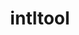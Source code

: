 ---
title: "intltool"
layout: cache
categories: [package, develop-2025-03-30]
meta: {"compilers": ["none"], "num_specs": 2, "num_specs_by_stack": {"data-vis-sdk": 1, "e4s": 1, "hep": 1, "root": 2}, "oss": ["ubuntu20.04", "ubuntu22.04"], "platforms": ["linux"], "stacks": ["data-vis-sdk", "e4s", "hep", "root"], "targets": ["x86_64_v3"], "versions": ["0.51.0"]}
spec_details: [{"compiler": "none", "hash": "4uwxdtkewtwda2rt7rmhfbeh6hvwhovh", "os": "ubuntu22.04", "platform": "linux", "size": "-", "stacks": ["e4s", "hep", "root"], "target": "x86_64_v3", "variants": ["build_system=autotools", "patches:=ca9d656"], "versions": ["0.51.0"]}, {"compiler": "none", "hash": "74p7yuwjenwrggsxc3wk4wkg62egd4r3", "os": "ubuntu20.04", "platform": "linux", "size": "-", "stacks": ["data-vis-sdk", "root"], "target": "x86_64_v3", "variants": ["build_system=autotools", "patches:=ca9d656"], "versions": ["0.51.0"]}]
---
